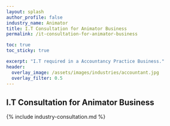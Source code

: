 ```yaml
---
layout: splash 
author_profile: false 
industry_name: Animator
title: I.T Consultation for Animator Business
permalink: /it-consultation-for-animator-business

toc: true
toc_sticky: true

excerpt: "I.T required in a Accountancy Practice Business."
header:
  overlay_image: /assets/images/industries/accountant.jpg
  overlay_filter: 0.5 
---
```


## I.T Consultation for Animator Business

{% include industry-consultation.md %}
